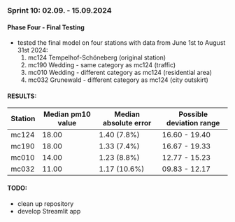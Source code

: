 ### Sprint 10: 02.09. - 15.09.2024

#### Phase Four - Final Testing
- tested the final model on four stations with data from June 1st to August 31st 2024:
  1. mc124 Tempelhof-Schöneberg (original station)
  2. mc190 Wedding - same category as mc124 (traffic)
  3. mc010 Wedding - different category as mc124 (residential area)
  4. mc032 Grunewald - different category as mc124 (city outskirt)

#### RESULTS:
| Station | Median pm10 value | Median absolute error | Possible deviation range |
|---------|-------------------|-----------------------|--------------------------|
| mc124   | 18.00             | 1.40 (7.8%)           | 16.60 - 19.40            |
| mc190   | 18.00             | 1.33 (7.4%)           | 16.67 - 19.33            |
| mc010   | 14.00             | 1.23 (8.8%)           | 12.77 - 15.23            |
| mc032   | 11.00             | 1.17 (10.6%)          | 09.83 - 12.17            |


#### TODO:
- clean up repository
- develop Streamlit app